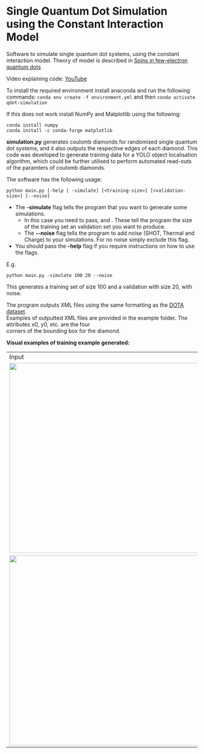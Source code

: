 # Single Quantum Dot Simulation using the Constant Interaction Model 
Software to simulate single quantum dot systems, using the constant interaction model. Theory of model is described in [Spins in few-electron quantum dots
](https://arxiv.org/pdf/cond-mat/0610433.pdf)

Video explaining code: [YouTube](https://youtu.be/ryQbJojIjAQ)

To install the required environment install anaconda and run the following commands:
```conda env create -f environment.yml``` and then ```conda activate qdot-simulation```

If this does not work install NumPy and Matplotlib using the following:
  ```
  conda install numpy
  conda install -c conda-forge matplotlib
  ```

**simulation.py** generates coulomb diamonds for randomised single quantum dot systems, and it also outputs the respective edges of each diamond. 
This code was developed to generate training data for a YOLO object localisation algorithm, which could be further utilised to perform automated read-outs of the paramters of coulomb diamonds.


The software has the following usage:
  ```
  python main.py [-help | -simulate] [<training-size>] [<validation-size>] [--noise]
  ```

- The **-simulate** flag tells the program that you want to generate some simulations. 
    - In this case you need to pass, **<training-size>** and **<validation-size>**. These tell the program the size of
    the training set an validation set you want to produce.
    - The **--noise** flag tells the program to add noise (SHOT, Thermal and Charge) to your simulations. For no noise
    simply exclude this flag.
- You should pass the **-help** flag if you require instructions on how to use the flags.

E.g. 
  ```
  python main.py -simulate 100 20 --noise
  ```
This generates a training set of size 100 and a validation with size 20,
with noise.

The program outputs XML files using the same formatting as the <a href="https://captain-whu.github.io/DOTA/dataset.html">DOTA dataset</a>. 
</br>Examples of outputted XML files are provided in the example folder. The attributes x0, y0, etc. are the four 
</br>corners of the bounding box for the diamond.   

**Visual examples of training example generated:**

<table>
   <tbody>
      <tr>
       <td>Input</td>
       <td>Output</td>
     </tr> 
     <tr>
       <td><img src="./example/example_image_1.png" width="500"></td>
       <td><img src="./example/example_image_1_bb.png" width="500"></td>
     </tr> 
     <tr>
       <td><img src="./example/example_image_2.png" width="500"></td>
       <td><img src="./example/example_image_2_bb.png" width="500"></td>
     </tr> 

  </tbody>
</table>


